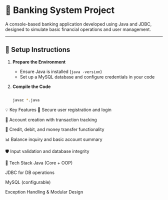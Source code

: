 # 🏦 Banking System Project

A console-based banking application developed using Java and JDBC, designed to simulate basic financial operations and user management.

---

## 🚀 Setup Instructions

1. **Prepare the Environment**
   - Ensure Java is installed (`java -version`)
   - Set up a MySQL database and configure credentials in your code

2. **Compile the Code**
   ```bash
   
   javac *.java

💡 Key Features
🔐 Secure user registration and login

🏦 Account creation with transaction tracking

💸 Credit, debit, and money transfer functionality

📊 Balance inquiry and basic account summary

🛡️ Input validation and database integrity

🧰 Tech Stack
Java (Core + OOP)

JDBC for DB operations

MySQL (configurable)

Exception Handling & Modular Design
